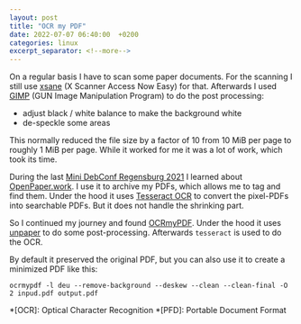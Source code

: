 ```yaml
---
layout: post
title: "OCR my PDF"
date: 2022-07-07 06:40:00  +0200
categories: linux
excerpt_separator: <!--more-->
---
```


On a regular basis I have to scan some paper documents.
For the scanning I still use [xsane](https://gitlab.com/sane-project/frontend/xsane) (X Scanner Access Now Easy) for that.
Afterwards I used [GIMP](https://www.gimp.org/) (GUN Image Manipulation Program) to do the post processing:
- adjust black / white balance to make the background white
- de-speckle some areas

This normally reduced the file size by a factor of 10 from 10 MiB per page to roughly 1 MiB per page.
While it worked for me it was a lot of work, which took its time.

<!--more-->

During the last [Mini DebConf Regensburg 2021](https://www.debian.org/) I learned about [OpenPaper.work](https://openpaper.work/de/).
I use it to archive my PDFs, which allows me to tag and find them.
Under the hood it uses [Tesseract OCR](https://github.com/tesseract-ocr/tesseract) to convert the pixel-PDFs into searchable PDFs.
But it does not handle the shrinking part.

So I continued my journey and found [OCRmyPDF](https://ocrmypdf.readthedocs.io/en/latest/).
Under the hood it uses [unpaper](https://github.com/unpaper/unpaper) to do some post-processing.
Afterwards `tesseract` is used to do the OCR.

By default it preserved the original PDF, but you can also use it to create a minimized PDF like this:

```
ocrmypdf -l deu --remove-background --deskew --clean --clean-final -O 2 inpud.pdf output.pdf
```

*[OCR]: Optical Character Recognition
*[PFD]: Portable Document Format
